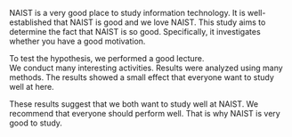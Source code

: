 NAIST is a very good place to study information technology.
It is well-established that NAIST is good and we love NAIST. This study aims to determine the fact that NAIST is so good. Specifically, it investigates whether you have a good motivation.

To test the hypothesis, we performed a good lecture.  
We conduct many interesting activities. Results were analyzed using many methods. 
The results showed a small effect that everyone want to study well at here.

These results suggest that we both want to study well at NAIST. 
We recommend that everyone should perform well. That is why NAIST is very good to study.


